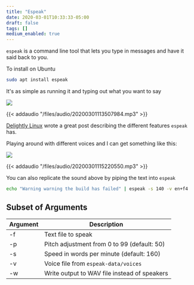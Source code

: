 ```yaml
---
title: "Espeak"
date: 2020-03-01T10:33:33-05:00
draft: false
tags: []
medium_enabled: true
---
```


`espeak` is a command line tool that lets you type in messages and have it said back to you.

To install on Ubuntu

```bash
sudo apt install espeak
```

It's as simple as running it and typing out what you want to say

![](/files/images/blog/20200301113507984.png)

{{< addaudio "/files/audio/20200301113507984.mp3" >}}

[Delightly Linux](https://delightlylinux.wordpress.com/2015/03/23/linux-has-voice-with-espeak/) wrote a great post describing the different features `espeak` has.

Playing around with different voices and I can get something like this:

![](/files/images/blog/20200301115220550.png)

{{< addaudio "/files/audio/20200301115220550.mp3" >}}

You can also replicate the sound above by piping the text into `espeak`

```bash
echo "Warning warning the build has failed" | espeak -s 140 -v en+f4
```

## Subset of Arguments

| Argument | Description                                  |
| -------- | -------------------------------------------- |
| -f       | Text file to speak                           |
| -p       | Pitch adjustment from 0 to 99 (default: 50)  |
| -s       | Speed in words per minute (default: 160)     |
| -v       | Voice file from `espeak-data/voices`         |
| -w       | Write output to WAV file instead of speakers |


